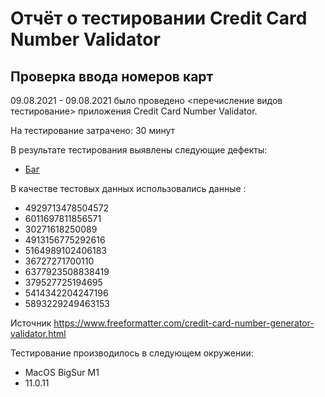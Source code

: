 # Отчёт о тестировании Credit Card Number Validator

## Проверка ввода номеров карт

09.08.2021 - 09.08.2021 было проведено <перечисление видов тестирование> приложения Credit Card Number Validator.

На тестирование затрачено: 30 минут

В результате тестирования выявлены следующие дефекты:
* [Баг](https://github.com/IvanBurk/QA/issues/1)


В качестве тестовых данных использовались данные :
* 4929713478504572
* 6011697811856571
* 30271618250089
* 4913156775292616
* 5164989102406183
* 36727271700110
* 6377923508838419
* 379527725194695
* 5414342204247196
* 5893229249463153

Источник https://www.freeformatter.com/credit-card-number-generator-validator.html

Тестирование производилось в следующем окружении:
* MacOS BigSur M1
* 11.0.11
